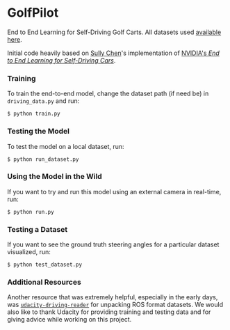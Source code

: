 # GolfPilot
End to End Learning for Self-Driving Golf Carts. All datasets used [available here](https://drive.google.com/file/d/1B4k9wPRQIxCCGWMb_6O_v4cNaNqkVlyg/view?usp=sharing).

Initial code heavily based on [Sully Chen](https://github.com/SullyChen)'s implementation of [NVIDIA's *End to End Learning for Self-Driving Cars*](https://arxiv.org/pdf/1604.07316.pdf).

### Training
To train the end-to-end model, change the dataset path (if need be) in ```driving_data.py``` and run:
```
$ python train.py
```

### Testing the Model
To test the model on a local dataset, run:
```
$ python run_dataset.py
```

### Using the Model in the Wild
If you want to try and run this model using an external camera in real-time, run:
```
$ python run.py
```

### Testing a Dataset
If you want to see the ground truth steering angles for a particular dataset visualized, run:
```
$ python test_dataset.py
```

### Additional Resources
Another resource that was extremely helpful, especially in the early days, was [```udacity-driving-reader```](https://github.com/rwightman/udacity-driving-reader) for unpacking ROS format datasets. We would also like to thank Udacity for providing training and testing data and for giving advice while working on this project.

